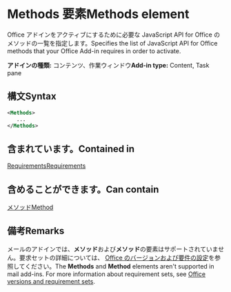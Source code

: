 # <a name="methods-element"></a><span data-ttu-id="ae80c-101">Methods 要素</span><span class="sxs-lookup"><span data-stu-id="ae80c-101">Methods element</span></span>

<span data-ttu-id="ae80c-102">Office アドインをアクティブにするために必要な JavaScript API for Office のメソッドの一覧を指定します。</span><span class="sxs-lookup"><span data-stu-id="ae80c-102">Specifies the list of JavaScript API for Office methods that your Office Add-in requires in order to activate.</span></span>

<span data-ttu-id="ae80c-103">**アドインの種類:** コンテンツ、作業ウィンドウ</span><span class="sxs-lookup"><span data-stu-id="ae80c-103">**Add-in type:** Content, Task pane</span></span>

## <a name="syntax"></a><span data-ttu-id="ae80c-104">構文</span><span class="sxs-lookup"><span data-stu-id="ae80c-104">Syntax</span></span>

```XML
<Methods>
   ...
</Methods>
```

## <a name="contained-in"></a><span data-ttu-id="ae80c-105">含まれています。</span><span class="sxs-lookup"><span data-stu-id="ae80c-105">Contained in</span></span>

[<span data-ttu-id="ae80c-106">Requirements</span><span class="sxs-lookup"><span data-stu-id="ae80c-106">Requirements</span></span>](requirements.md)

## <a name="can-contain"></a><span data-ttu-id="ae80c-107">含めることができます。</span><span class="sxs-lookup"><span data-stu-id="ae80c-107">Can contain</span></span>

[<span data-ttu-id="ae80c-108">メソッド</span><span class="sxs-lookup"><span data-stu-id="ae80c-108">Method</span></span>](method.md)

## <a name="remarks"></a><span data-ttu-id="ae80c-109">備考</span><span class="sxs-lookup"><span data-stu-id="ae80c-109">Remarks</span></span>

<span data-ttu-id="ae80c-110">メールのアドインでは、**メソッド**および**メソッド**の要素はサポートされていません。要求セットの詳細については、 [Office のバージョンおよび要件の設定](https://docs.microsoft.com/office/dev/add-ins/develop/office-versions-and-requirement-sets)を参照してください。</span><span class="sxs-lookup"><span data-stu-id="ae80c-110">The  **Methods** and **Method** elements aren't supported in mail add-ins. For more information about requirement sets, see [Office versions and requirement sets](https://docs.microsoft.com/office/dev/add-ins/develop/office-versions-and-requirement-sets).</span></span>

